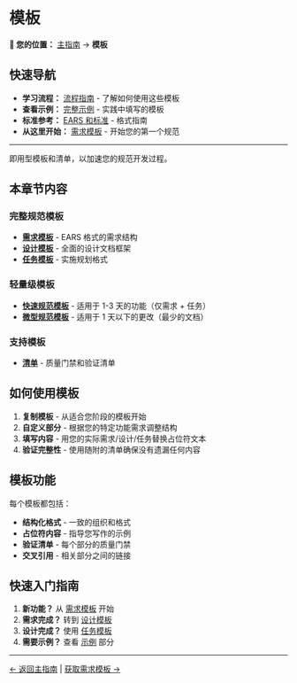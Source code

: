 # 模板

<!-- 导航元数据 -->
<!-- 章节：模板 | 级别：参考 | 先决条件：无 -->
<!-- 相关：process/README.md, examples/README.md, resources/standards.md -->

**📍 您的位置：** [主指南](../../README.md) → **模板**

## 快速导航
- **学习流程：** [流程指南](../process/README.md) - 了解如何使用这些模板
- **查看示例：** [完整示例](../examples/README.md) - 实践中填写的模板
- **标准参考：** [EARS 和标准](../resources/standards.md) - 格式指南
- **从这里开始：** [需求模板](requirements-template.md) - 开始您的第一个规范

---

即用型模板和清单，以加速您的规范开发过程。

## 本章节内容

### 完整规范模板
- **[需求模板](requirements-template.md)** - EARS 格式的需求结构
- **[设计模板](design-template.md)** - 全面的设计文档框架
- **[任务模板](tasks-template.md)** - 实施规划格式

### 轻量级模板
- **[快速规范模板](quick-spec-template.md)** - 适用于 1-3 天的功能（仅需求 + 任务）
- **[微型规范模板](micro-spec-template.md)** - 适用于 1 天以下的更改（最少的文档）

### 支持模板
- **[清单](checklists.md)** - 质量门禁和验证清单

## 如何使用模板

1.  **复制模板** - 从适合您阶段的模板开始
2.  **自定义部分** - 根据您的特定功能需求调整结构
3.  **填写内容** - 用您的实际需求/设计/任务替换占位符文本
4.  **验证完整性** - 使用随附的清单确保没有遗漏任何内容

## 模板功能

每个模板都包括：
- **结构化格式** - 一致的组织和格式
- **占位符内容** - 指导您写作的示例
- **验证清单** - 每个部分的质量门禁
- **交叉引用** - 相关部分之间的链接

## 快速入门指南

1.  **新功能？** 从 [需求模板](requirements-template.md) 开始
2.  **需求完成？** 转到 [设计模板](design-template.md)
3.  **设计完成？** 使用 [任务模板](tasks-template.md)
4.  **需要示例？** 查看 [示例](../examples/README.md) 部分

---

[← 返回主指南](../../README.md) | [获取需求模板 →](requirements-template.md)